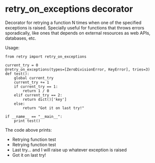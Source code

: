 # retry\_on\_exceptions decorator
Decorator for retrying a function N times when one of the specified exceptions is raised.
Specially useful for functions that throws errors sporadically, like ones that depends on external resources as web APIs, databases, etc.

Usage:

    from retry import retry_on_exceptions

    current_try = 0
    @retry_on_exceptions(types=[ZeroDivisionError, KeyError], tries=3)
    def test():
        global current_try
        current_try += 1
        if current_try == 1:
            return 1 / 0
        elif current_try == 2:
            return dict()['key']
        else:
            return "Got it on last try!"    

    if __name__ == "__main__":
        print test()

The code above prints:

- Retrying function test
- Retrying function test
- Last try... and I will raise up whatever exception is raised
- Got it on last try!

